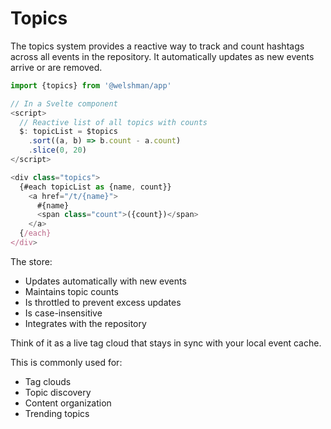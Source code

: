 # Topics

The topics system provides a reactive way to track and count hashtags across all events in the repository. It automatically updates as new events arrive or are removed.

```typescript
import {topics} from '@welshman/app'

// In a Svelte component
<script>
  // Reactive list of all topics with counts
  $: topicList = $topics
    .sort((a, b) => b.count - a.count)
    .slice(0, 20)
</script>

<div class="topics">
  {#each topicList as {name, count}}
    <a href="/t/{name}">
      #{name}
      <span class="count">({count})</span>
    </a>
  {/each}
</div>
```

The store:
- Updates automatically with new events
- Maintains topic counts
- Is throttled to prevent excess updates
- Is case-insensitive
- Integrates with the repository

Think of it as a live tag cloud that stays in sync with your local event cache.

This is commonly used for:
- Tag clouds
- Topic discovery
- Content organization
- Trending topics
